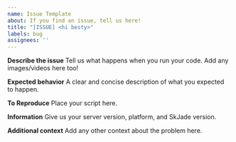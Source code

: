 ```yaml
---
name: Issue Template
about: If you find an issue, tell us here!
title: "[ISSUE] <hi besty>"
labels: bug
assignees: ''
---
```


**Describe the issue**
Tell us what happens when you run your code. Add any images/videos here too!

**Expected behavior**
A clear and concise description of what you expected to happen.

**To Reproduce**
Place your script here.

**Information**
Give us your server version, platform, and SkJade version.

**Additional context**
Add any other context about the problem here.
